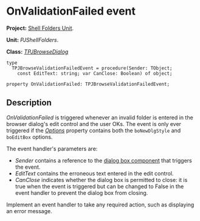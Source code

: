 <a href='Hidden comment: 
$Rev$
$Date$
'></a>

# OnValidationFailed event #

**Project:** [Shell Folders Unit](ShellFoldersUnit.md).

**Unit:** _PJShellFolders_.

**Class:** _[TPJBrowseDialog](TPJBrowseDialog.md)_

```
type
  TPJBrowseValidationFailedEvent = procedure(Sender: TObject;
    const EditText: string; var CanClose: Boolean) of object;

property OnValidationFailed: TPJBrowseValidationFailedEvent;
```

## Description ##

_OnValidationFailed_ is triggered whenever an invalid folder is entered in the browser dialog's edit control and the user OKs. The event is only ever triggered if the _[Options](TPJBrowseDialogOptions.md)_ property contains both the `boNewDlgStyle` and `boEditBox` options.

The event handler's parameters are:

  * _Sender_ contains a reference to the [dialog box component](TPJBrowseDialog.md) that triggers the event.
  * _EditText_ contains the erroneous text entered in the edit control.
  * _CanClose_ indicates whether the dialog box is permitted to close: it is true when the event is triggered but can be changed to False in the event handler to prevent the dialog box from closing.

Implement an event handler to take any required action, such as displaying an error message.